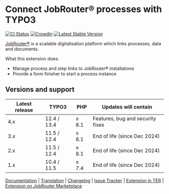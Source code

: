 # Connect JobRouter® processes with TYPO3

[![CI Status](https://github.com/jobrouter/typo3-process/workflows/CI/badge.svg?branch=main)](https://github.com/jobrouter/typo3-process/actions?query=workflow%3ACI)
[![Crowdin](https://badges.crowdin.net/typo3-extension-jobrouterproce/localized.svg)](https://crowdin.com/project/typo3-extension-jobrouterproce)
[![Latest Stable Version](https://img.shields.io/packagist/v/jobrouter/typo3-process.svg?label=stable)](https://packagist.org/packages/jobrouter/typo3-process)

[JobRouter®](https://www.jobrouter.com/) is a scalable digitalisation
platform which links processes, data and documents.

What this extension does:
  * Manage process and step links to JobRouter® installations
  * Provide a form finisher to start a process instance

## Versions and support

| Latest release | TYPO3       | PHP   | Updates will contain             |
|----------------|-------------|-------|----------------------------------|
| 4.x            | 12.4 / 13.4 | ≥ 8.1 | Features, bug and security fixes |
| 3.x            | 11.5 / 12.4 | ≥ 8.1 | End of life (since Dec 2024)     |
| 2.x            | 11.5 / 12.4 | ≥ 8.1 | End of life (since Dec 2024)     |
| 1.x            | 10.4 / 11.5 | ≥ 7.4 | End of life (since Dec 2024)     |

[Documentation](https://docs.typo3.org/p/jobrouter/typo3-process/main/en-us/) |
[Translation](https://crowdin.com/project/typo3-extension-jobrouterproce) |
[Changelog](https://github.com/jobrouter/typo3-process/blob/main/CHANGELOG.md) |
[Issue Tracker](https://github.com/jobrouter/typo3-process/issues) |
[Extension in TER](https://extensions.typo3.org/extension/jobrouter_process/) |
[Extension on JobRouter Marketplace](https://marketplace.jobrouter.com/en/product/typo3-jobrouter-process/)
